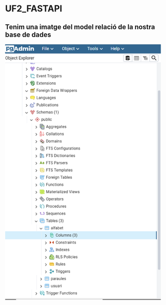 # UF2_FASTAPI
## Tenim una imatge del model relació de la nostra base de dades

![Deures d'avui](image-11.png)